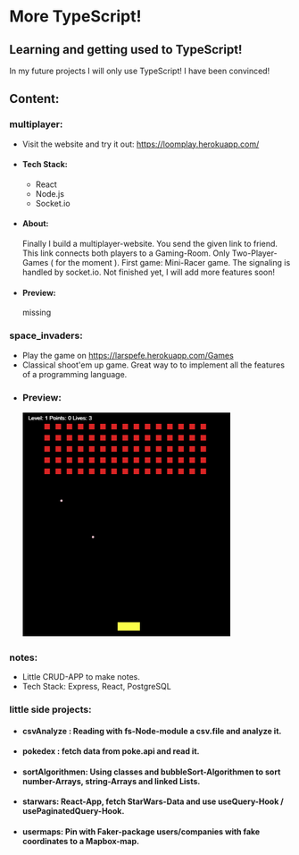 # More TypeScript!

## Learning and getting used to TypeScript!

In my future projects I will only use TypeScript! I have been convinced!

## Content:

### multiplayer:

-   Visit the website and try it out: https://loomplay.herokuapp.com/
-   #### Tech Stack:
    -   React
    -   Node.js
    -   Socket.io
-   #### About:
    Finally I build a multiplayer-website. You send the given link to friend. This link
    connects both players to a Gaming-Room. Only Two-Player-Games ( for the moment ).
    First game: Mini-Racer game. The signaling is handled by socket.io.
    Not finished yet, I will add more features soon!
-   #### Preview:
    missing

### space_invaders:

-   Play the game on https://larspefe.herokuapp.com/Games
-   Classical shoot'em up game. Great way to to implement all the features of a programming language.
-   ### Preview:
    ![](SpaceInvaders.PNG)

### notes:

-   Little CRUD-APP to make notes.
-   Tech Stack: Express, React, PostgreSQL

### little side projects:

-   #### csvAnalyze : Reading with fs-Node-module a csv.file and analyze it.
-   #### pokedex : fetch data from poke.api and read it.
-   #### sortAlgorithmen: Using classes and bubbleSort-Algorithmen to sort number-Arrays, string-Arrays and linked Lists.
-   #### starwars: React-App, fetch StarWars-Data and use useQuery-Hook / usePaginatedQuery-Hook.
-   #### usermaps: Pin with Faker-package users/companies with fake coordinates to a Mapbox-map.
